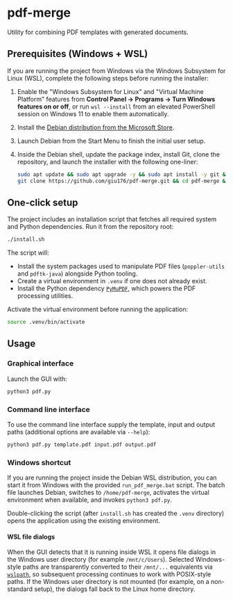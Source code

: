 # pdf-merge

Utility for combining PDF templates with generated documents.

## Prerequisites (Windows + WSL)

If you are running the project from Windows via the Windows Subsystem for
Linux (WSL), complete the following steps before running the installer:

1. Enable the "Windows Subsystem for Linux" and "Virtual Machine Platform"
   features from **Control Panel → Programs → Turn Windows features on or
   off**, or run `wsl --install` from an elevated PowerShell session on Windows
   11 to enable them automatically.
2. Install the [Debian distribution from the Microsoft
   Store](https://apps.microsoft.com/detail/9MSVKQC78PK6).
3. Launch Debian from the Start Menu to finish the initial user setup.
4. Inside the Debian shell, update the package index, install Git, clone the
   repository, and launch the installer with the following one-liner:

   ```bash
   sudo apt update && sudo apt upgrade -y && sudo apt install -y git && \
   git clone https://github.com/giu176/pdf-merge.git && cd pdf-merge && sudo ./install.sh
   ```

## One-click setup

The project includes an installation script that fetches all required system and
Python dependencies. Run it from the repository root:

```bash
./install.sh
```

The script will:

- Install the system packages used to manipulate PDF files (`poppler-utils`
  and `pdftk-java`) alongside Python tooling.
- Create a virtual environment in `.venv` if one does not already exist.
- Install the Python dependency [`PyMuPDF`](https://pymupdf.readthedocs.io/),
  which powers the PDF processing utilities.

Activate the virtual environment before running the application:

```bash
source .venv/bin/activate
```

## Usage

### Graphical interface

Launch the GUI with:

```bash
python3 pdf.py
```

### Command line interface

To use the command line interface supply the template, input and output
paths (additional options are available via `--help`):

```bash
python3 pdf.py template.pdf input.pdf output.pdf
```

### Windows shortcut

If you are running the project inside the Debian WSL distribution, you can start
it from Windows with the provided `run_pdf_merge.bat` script. The batch file
launches Debian, switches to `/home/pdf-merge`, activates the virtual
environment when available, and invokes `python3 pdf.py`.

Double-clicking the script (after `install.sh` has created the `.venv`
directory) opens the application using the existing environment.

#### WSL file dialogs

When the GUI detects that it is running inside WSL it opens file dialogs in the
Windows user directory (for example `/mnt/c/Users`). Selected Windows-style
paths are transparently converted to their `/mnt/...` equivalents via
[`wslpath`](https://learn.microsoft.com/windows/wsl/filesystems#use-the-wslpath-command),
so subsequent processing continues to work with POSIX-style paths. If the
Windows user directory is not mounted (for example, on a non-standard setup),
the dialogs fall back to the Linux home directory.

